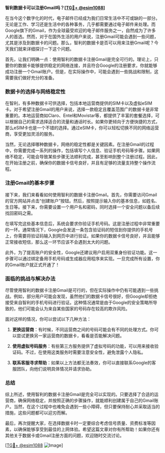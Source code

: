 **智利数据卡可以注册Gmail吗？[[TG💪+ @esim1088](https://t.me/s/esim1088)]**

在当今这个数字化的时代，电子邮件已经成为我们日常生活中不可或缺的一部分。无论是工作、学习还是生活中的各种事务，几乎都需要通过电子邮件来处理。而Google旗下的Gmail，作为全球最受欢迎的电子邮件服务之一，自然成为了许多人的首选。然而，对于在国外生活的用户来说，注册Gmail可能会遇到一些问题，尤其是涉及到数据卡的问题。那么，智利的数据卡是否可以用来注册Gmail呢？今天我们就来详细探讨一下这个问题。

首先，让我们明确一点：使用智利的数据卡注册Gmail是完全可行的。理论上，只要你的数据卡能够提供稳定的网络连接，并且符合Google的注册要求，你就能够成功注册一个Gmail账户。但是，在实际操作中，可能会遇到一些挑战和限制，这需要我们做好充分的准备。

### 数据卡的选择与网络稳定性

在智利，有多种数据卡可供选择，包括本地运营商提供的SIM卡以及虚拟eSIM卡。对于希望注册Gmail的用户来说，选择一款稳定且覆盖范围广的数据卡是非常重要的。本地运营商如Claro、Entel和Movistar等，都提供了丰富的套餐选择，可以根据自己的需求选择适合的流量和通话时长。如果你更倾向于方便快捷的方式，那么eSIM卡也是一个不错的选择。通过eSIM卡，你可以轻松切换不同的网络运营商，享受更加灵活的服务。

当然，无论选择哪种数据卡，网络的稳定性都是关键因素。在注册Gmail的过程中，你需要完成一系列的操作，包括填写个人信息、验证手机号码等步骤。如果网络不稳定，可能会导致某些步骤无法顺利完成，甚至影响到整个注册过程。因此，在开始注册之前，确保你的数据卡信号良好，并且有足够的流量支持整个操作流程。

### 注册Gmail的基本步骤

接下来，我们来看看如何使用智利的数据卡注册Gmail。首先，你需要访问Gmail的官方网站并点击“创建账户”按钮。然后，按照提示输入你的基本信息，如姓名、生日等。接下来，你需要设置一个用户名和密码，同时选择一个安全问题以备后续找回密码之需。

在填写完这些基本信息后，系统会要求你验证手机号码。这是注册过程中非常重要的一环。通常情况下，Google会发送一条包含验证码的短信到你提供的手机号上，你需要将验证码输入到网页中进行验证。如果你的数据卡信号良好，并且能够正常接收短信，那么这一环节应该不会遇到太大的问题。

此外，为了提高账户的安全性，Google还建议用户启用双重身份验证功能。这一步骤可以通过绑定备用手机号码或生成器应用程序来实现。一旦完成所有设置，你的Gmail账户就正式开通了！

### 面临的挑战与解决办法

尽管使用智利的数据卡注册Gmail是可行的，但在实际操作中仍有可能遇到一些挑战。例如，部分用户可能会发现，虽然他们的数据卡信号很好，但Google却拒绝接受来自智利的手机号码进行验证。这种情况通常是由于Google的安全策略所导致的，他们可能会认为来自某些国家的号码存在较高的欺诈风险。

面对这样的情况，你可以尝试以下几种方法：

1. **更换运营商**：有时候，不同运营商之间的号码可能会有不同的处理方式。你可以尝试更换另一家运营商的数据卡，看看是否能解决问题。
   
2. **使用虚拟号码服务**：有些第三方服务提供了虚拟号码的功能，可以用来接收验证码。不过，在使用这类服务时需要注意安全性，避免泄露个人隐私。

3. **联系客服寻求帮助**：如果以上方法都无法奏效，你可以直接联系Google的客服团队，向他们说明具体情况并请求协助。

### 总结

综上所述，使用智利的数据卡注册Gmail是完全可以实现的。只要选择了合适的运营商，确保网络稳定，并按照正确的步骤操作，就能顺利创建属于自己的Gmail账户。当然，在这个过程中也难免会遇到一些小障碍，但只要保持耐心并采取适当的措施，这些问题都可以迎刃而解。

最后，再次提醒大家，在选择数据卡时一定要综合考虑信号质量、资费标准等因素，以确保能够享受到最佳的上网体验。希望这篇文章对你有所帮助！如果你还有其他关于数据卡或Gmail注册方面的问题，欢迎随时交流讨论。

[[TG💪+ @esim1088](https://t.me/s/esim1088) ![Image](https://i.postimg.cc/4NQfJmqS/Snipaste-2025-05-13-00-14-12.png)]